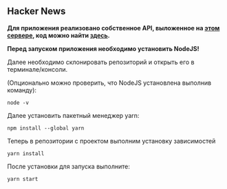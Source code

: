 ## Hacker News
**Для приложения реализовано собственное API, выложенное на [этом сервере](https://st-news-api-production.up.railway.app/), код можно найти [здесь](https://github.com/shortytapki/api).**


**Перед запуском приложения необходимо установить NodeJS!**

Далее необходимо склонировать репозиторий и открыть его в терминале/консоли.


(Опционально можно проверить, что NodeJS установлена выполнив команду):

```
node -v
```

Далее установить пакетный менеджер yarn:

```
npm install --global yarn
```

Теперь в репозитории с проектом выполним установку зависимостей

```
yarn install
```

После установки для запуска выполните:

```
yarn start
```
